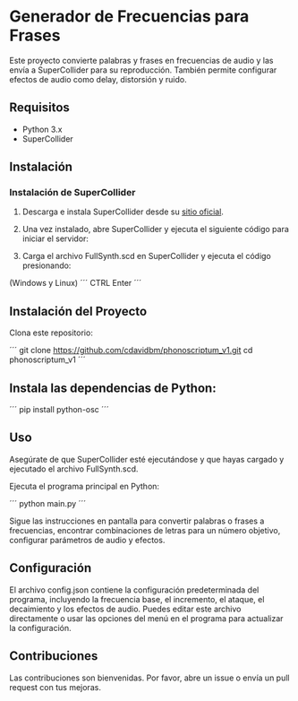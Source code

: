 # Generador de Frecuencias para Frases

Este proyecto convierte palabras y frases en frecuencias de audio y las envía a SuperCollider para su reproducción. También permite configurar efectos de audio como delay, distorsión y ruido.

## Requisitos

- Python 3.x
- SuperCollider

## Instalación

### Instalación de SuperCollider

1. Descarga e instala SuperCollider desde su [sitio oficial](https://supercollider.github.io/download).

2. Una vez instalado, abre SuperCollider y ejecuta el siguiente código para iniciar el servidor:

3. Carga el archivo FullSynth.scd en SuperCollider y ejecuta el código presionando:

(Windows y Linux)
´´´
CTRL Enter
´´´
## Instalación del Proyecto

Clona este repositorio:

´´´
git clone https://github.com/cdavidbm/phonoscriptum_v1.git
cd phonoscriptum_v1
´´´

## Instala las dependencias de Python:
´´´
pip install python-osc
´´´

## Uso
Asegúrate de que SuperCollider esté ejecutándose y que hayas cargado y ejecutado el archivo FullSynth.scd.

Ejecuta el programa principal en Python:

´´´
python main.py
´´´


Sigue las instrucciones en pantalla para convertir palabras o frases a frecuencias, encontrar combinaciones de letras para un número objetivo, configurar parámetros de audio y efectos.

## Configuración
El archivo config.json contiene la configuración predeterminada del programa, incluyendo la frecuencia base, el incremento, el ataque, el decaimiento y los efectos de audio. Puedes editar este archivo directamente o usar las opciones del menú en el programa para actualizar la configuración.

## Contribuciones
Las contribuciones son bienvenidas. Por favor, abre un issue o envía un pull request con tus mejoras.
